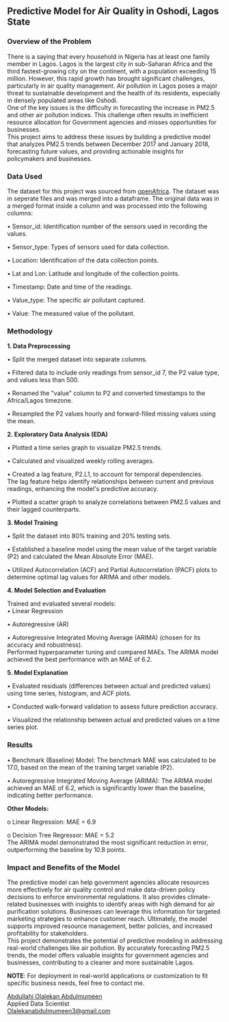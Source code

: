 ## Predictive Model for Air Quality in Oshodi, Lagos State
### Overview of the Problem <br /> 
There is a saying that every household in Nigeria has at least one family member in Lagos. Lagos is the largest city in sub-Saharan Africa and the third fastest-growing city on the continent, with a population exceeding 15 million. However, this rapid growth has brought significant challenges, particularly in air quality management. Air pollution in Lagos poses a major threat to sustainable development and the health of its residents, especially in densely populated areas like Oshodi. <br />
One of the key issues is the difficulty in forecasting the increase in PM2.5 and other air pollution indices. This challenge often results in inefficient resource allocation for Government agencies and misses opportunities for businesses. <br />
This project aims to address these issues by building a predictive model that analyzes PM2.5 trends between December 2017 and January 2018, forecasting future values, and providing actionable insights for policymakers and businesses.

### Data Used
The dataset for this project was sourced from [openAfrica](https://open.africa/dataset/sensorsafrica-airquality-archive-oshodi-lagos). The dataset was in seperate files and was merged into a dataframe. The original data was in a merged format inside a column and was processed into the following columns:

•	Sensor_id: Identification number of the sensors used in recording the values.

•	Sensor_type: Types of sensors used for data collection.

•	Location: Identification of the data collection points.

•	Lat and Lon: Latitude and longitude of the collection points.

•	Timestamp: Date and time of the readings.

•	Value_type: The specific air pollutant captured.

•	Value: The measured value of the pollutant.

### Methodology <br />
**1. Data Preprocessing**

•  Split the merged dataset into separate columns.

•  Filtered data to include only readings from sensor_id 7, the P2 value type, and values less than 500.

•  Renamed the "value" column to P2 and converted timestamps to the Africa/Lagos timezone.

•  Resampled the P2 values hourly and forward-filled missing values using the mean.

**2. Exploratory Data Analysis (EDA)**

•  Plotted a time series graph to visualize PM2.5 trends.

•  Calculated and visualized weekly rolling averages.

•  Created a lag feature, P2.L1, to account for temporal dependencies. <br />
The lag feature helps identify relationships between current and previous readings, enhancing the model's predictive accuracy.

•  Plotted a scatter graph to analyze correlations between PM2.5 values and their lagged counterparts.

**3. Model Training**

•  Split the dataset into 80% training and 20% testing sets.

•  Established a baseline model using the mean value of the target variable (P2) and calculated the Mean Absolute Error (MAE).

•  Utilized Autocorrelation (ACF) and Partial Autocorrelation (PACF) plots to determine optimal lag values for ARIMA and other models.

**4. Model Selection and Evaluation**

Trained and evaluated several models: <br />
•	Linear Regression

•	Autoregressive (AR)

•	Autoregressive Integrated Moving Average (ARIMA) (chosen for its accuracy and robustness). <br />
Performed hyperparameter tuning and compared MAEs. The ARIMA model achieved the best performance with an MAE of 6.2.

**5. Model Explanation**

•  Evaluated residuals (differences between actual and predicted values) using time series, histogram, and ACF plots.

•  Conducted walk-forward validation to assess future prediction accuracy.

•  Visualized the relationship between actual and predicted values on a time series plot.

### Results <br />

•	Benchmark (Baseline) Model: The benchmark MAE was calculated to be 17.0, based on the mean of the training target variable (P2).

•	Autoregressive Integrated Moving Average (ARIMA): The ARIMA model achieved an MAE of 6.2, which is significantly lower than the baseline, indicating better performance.

**Other Models:**

o	Linear Regression: MAE = 6.9

o	Decision Tree Regressor: MAE = 5.2 <br />
The ARIMA model demonstrated the most significant reduction in error, outperforming the baseline by 10.8 points.

### Impact and Benefits of the Model <br />
The predictive model can help government agencies allocate resources more effectively for air quality control and make data-driven policy decisions to enforce environmental regulations. It also provides climate-related businesses with insights to identify areas with high demand for air purification solutions. Businesses can leverage this information for targeted marketing strategies to enhance customer reach. Ultimately, the model supports improved resource management, better policies, and increased profitability for stakeholders. <br />
This project demonstrates the potential of predictive modeling in addressing real-world challenges like air pollution. By accurately forecasting PM2.5 trends, the model offers valuable insights for government agencies and businesses, contributing to a cleaner and more sustainable Lagos.

**NOTE**: For deployment in real-world applications or customization to fit specific business needs, feel free to contact me.

[Abdullahi Olalekan Abdulmumeen](https://www.linkedin.com/in/abdulmumeen-abdullahi-olalekan) <br />
Applied Data Scientist <br />
Olalekanabdulmumeen3@gmail.com
